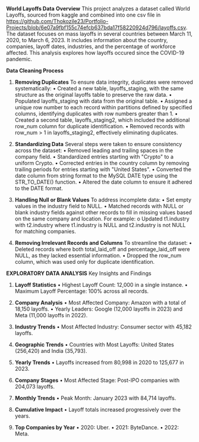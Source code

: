 **World Layoffs Data**
**Overview**
This project analyzes a dataset called World Layoffs, sourced from kaggle and combined into one csv file in https://github.com/Thokozile23/Portfolio-Projects/blob/6e07a9fbf155c74efcb637bda17f58220924d796/layoffs.csv. The dataset focuses on mass layoffs in several countries between March 11, 2020, to March 6, 2023. It includes information about the country, companies, layoff dates, industries, and the percentage of workforce affected. This analysis explores how layoffs occured since the COVID-19 pandemic.

**Data Cleaning Process**
1. **Removing Duplicates**
To ensure data integrity, duplicates were removed systematically:
•	Created a new table, layoffs_staging, with the same structure as the original layoffs table to preserve the raw data.
•	Populated layoffs_staging with data from the original table.
•	Assigned a unique row number to each record within partitions defined by specified columns, identifying duplicates with row numbers greater than 1.
•	Created a second table, layoffs_staging2, which included the additional row_num column for duplicate identification.
•	Removed records with row_num > 1 in layoffs_staging2, effectively eliminating duplicates.

2. **Standardizing Data**
Several steps were taken to ensure consistency across the dataset:
•	Removed leading and trailing spaces in the company field.
•	Standardized entries starting with "Crypto" to a uniform Crypto.
•	Corrected entries in the country column by removing trailing periods for entries starting with "United States".
•	Converted the date column from string format to the MySQL DATE type using the STR_TO_DATE() function.
•	Altered the date column to ensure it adhered to the DATE format.

4. **Handling Null or Blank Values**
To address incomplete data:
•	Set empty values in the industry field to NULL.
•	Matched records with NULL or blank industry fields against other records to fill in missing values based on the same company and location. For example: 
o	Updated t1.industry with t2.industry where t1.industry is NULL and t2.industry is not NULL for matching companies.

5. **Removing Irrelevant Records and Columns**
To streamline the dataset:
•	Deleted records where both total_laid_off and percentage_laid_off were NULL, as they lacked essential information.
•	Dropped the row_num column, which was used only for duplicate identification.

**EXPLORATORY DATA ANALYSIS**
Key Insights and Findings
1.	**Layoff Statistics**
•	Highest Layoff Count: 12,000 in a single instance.
•	Maximum Layoff Percentage: 100% across all records.

2.	**Company Analysis**
•	Most Affected Company: Amazon with a total of 18,150 layoffs.
•	Yearly Leaders: Google (12,000 layoffs in 2023) and Meta (11,000 layoffs in 2022).

3.	**Industry Trends**
•	Most Affected Industry: Consumer sector with 45,182 layoffs.

4.	**Geographic Trends**
•	Countries with Most Layoffs: United States (256,420) and India (35,793).

5.	**Yearly Trends**
•	Layoffs increased from 80,998 in 2020 to 125,677 in 2023.

6.	**Company Stages**
•	Most Affected Stage: Post-IPO companies with 204,073 layoffs.

7.	**Monthly Trends**
•	Peak Month: January 2023 with 84,714 layoffs.

8.	**Cumulative Impact**
•	Layoff totals increased progressively over the years.

9.	**Top Companies by Year**
•	2020: Uber.
•	2021: ByteDance.
•	2022: Meta.



